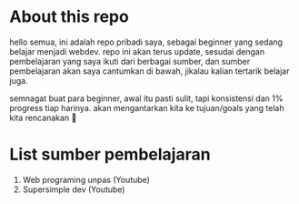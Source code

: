 # About this repo

hello semua, ini adalah repo pribadi saya, sebagai beginner yang sedang belajar menjadi webdev.
repo ini akan terus update, sesudai dengan pembelajaran yang saya ikuti dari berbagai sumber, dan sumber pembelajaran akan saya cantumkan di bawah, jikalau kalian tertarik belajar juga.

semnagat buat para beginner, awal itu pasti sulit, tapi konsistensi dan 1% progress tiap harinya. akan mengantarkan kita ke tujuan/goals yang telah kita rencanakan 🤝

# List sumber pembelajaran

1. Web programing unpas (Youtube)
2. Supersimple dev (Youtube)
